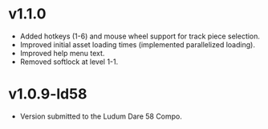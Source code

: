 # v1.1.0
- Added hotkeys (1-6) and mouse wheel support for track piece selection.
- Improved initial asset loading times (implemented parallelized loading).
- Improved help menu text.
- Removed softlock at level 1-1.

# v1.0.9-ld58
- Version submitted to the Ludum Dare 58 Compo.
